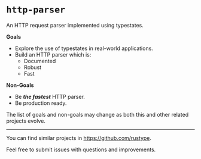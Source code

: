 # `http-parser`

An HTTP request parser implemented using typestates.

**Goals**
- Explore the use of typestates in real-world applications.
- Build an HTTP parser which is:
  - Documented
  - Robust
  - Fast

**Non-Goals**
- Be _**the fastest**_ HTTP parser.
- Be production ready.

The list of goals and non-goals may change as both this and other related projects evolve.

---

You can find similar projects in <https://github.com/rustype>.

Feel free to submit issues with questions and improvements.
